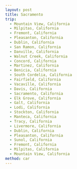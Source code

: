 ```yaml
---
layout: post
title: Sacramento
trip:
  - Mountain View, California
  - Milpitas, California
  - Fremont, California
  - Pleasanton, California
  - Dublin, California
  - San Ramon, California
  - Danville, California
  - Walnut Creek, California
  - Concord, California
  - Martinez, California
  - Benicia, California
  - South Cordelia, California
  - Fairfield, California
  - Vacaville, California
  - Davis, California
  - Sacramento, California
  - Elk Grove, California
  - Galt, California
  - Lodi, California
  - Stockton, California
  - Manteca, California
  - Tracy, California
  - Livermore, California
  - Dublin, California
  - Pleasanton, California
  - Sunol, California
  - Fremont, California
  - Milpitas, California
  - Mountain View, California
method: car
---
```

